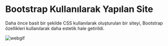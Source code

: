 # Bootstrap Kullanılarak Yapılan Site
Daha önce basit bir şekilde CSS kullanılarak oluşturulan bir siteyi, Bootstrap özellikleri kullanılarak daha estetik hale getirildi.

![webgif](https://user-images.githubusercontent.com/95178772/158195611-448109de-6007-4102-9789-7e763ac47ea1.gif)
